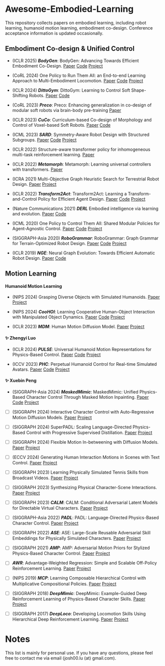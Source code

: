 # Awesome-Embodied-Learning
This repository collects papers on embodied learning, including robot learning, humanoid motion learning, embodiment co-design. Conference acceptance information is updated occasionally.

## Embodiment Co-design & Unified Control
- (ICLR 2025) **_BodyGen_**: BodyGen: Advancing Towards Efficient Embodiment Co-Design.
[Paper](https://github.com/GenesisOrigin/BodyGen)
[Code](https://github.com/GenesisOrigin/BodyGen)
[Project](https://genesisorigin.github.io/)

- (CoRL 2024) One Policy to Run Them All: an End-to-end Learning Approach to Multi-Embodiment Locomotion.
[Paper](https://www.ias.informatik.tu-darmstadt.de/uploads/Team/NicoBohlinger/one_policy_to_run_them_all.pdf)
[Code](https://github.com/nico-bohlinger/one_policy_to_run_them_all)
[Project](https://nico-bohlinger.github.io/one_policy_to_run_them_all_website/)

- (ICLR 2024) **_DittoGym_**: DittoGym: Learning to Control Soft Shape-Shifting Robots.
[Paper](https://arxiv.org/abs/2401.13231)
[Code](https://github.com/suninghuang19/dittogym)

- (CoRL 2023) **_Preco_**: Preco: Enhancing generalization in co-design of modular soft robots via brain-body pre-training
[Paper](https://proceedings.mlr.press/v229/wang23b/wang23b.pdf)

- (ICLR 2023) **_CuCo_**: Curriculum-based Co-design of Morphology and Control of Voxel-based Soft Robots.
[Paper](https://openreview.net/pdf?id=r9fX833CsuN)
[Code](https://github.com/Yuxing-Wang-THU/ModularEvoGym)

- (ICML 2023) **_SARD_**: Symmetry-Aware Robot Design with Structured Subgroups.
[Paper](https://openreview.net/pdf?id=jeHP6aBCBu)
[Code](https://github.com/drdh/SARD)
[Project](https://sites.google.com/view/robot-design)

- (ICLR 2022) Structure-aware transformer policy for inhomogeneous multi-task reinforcement learning.
[Paper](https://openreview.net/pdf?id=fy_XRVHqly)

- (ICLR 2022) **_Metamorph_**: Metamorph: Learning universal controllers with transformers.
[Paper](https://arxiv.org/abs/2203.11931)

- (ICRA 2021) Multi-Objective Graph Heuristic Search for Terrestrial Robot Design.
[Paper](https://people.csail.mit.edu/jiex/papers/MOGHS/paper.pdf)
[Project](https://people.csail.mit.edu/jiex/papers/MOGHS/index.html)

- (ICLR 2022) **_Transform2Act_**: Transform2Act: Learning a Transform-and-Control Policy for Efficient Agent Design.
[Paper](https://openreview.net/forum?id=UcDUxjPYWSr)
[Code](https://github.com/Khrylx/Transform2Act)
[Project](https://sites.google.com/view/transform2act)

- (Nature Communications 2021) **_DERL_** Embodied intelligence via learning and evolution.
[Paper](https://www.nature.com/articles/s41467-021-25874-z.pdf)
[Code](https://github.com/agrimgupta92/derl)

- (ICML 2020) One Policy to Control Them All: Shared Modular Policies for Agent-Agnostic Control.
[Paper](https://www.cs.cmu.edu/~dpathak/papers/modular-rl.pdf)
[Code](https://github.com/huangwl18/modular-rl)
[Project](https://wenlong.page/modular-rl/)

- (SIGGRAPH-Asia 2020) **_RoboGrammar_**: RoboGrammar: Graph Grammar for Terrain-Optimized Robot Design.
[Paper](https://people.csail.mit.edu/jiex/papers/robogrammar/paper.pdf)
[Code](https://github.com/allanzhao/RoboGrammar/)
[Project](https://people.csail.mit.edu/jiex/papers/robogrammar/index.html)

- (ICLR 2019) **_NGE_**: Neural Graph Evolution: Towards Efficient Automatic Robot Design.
[Paper](https://arxiv.org/abs/1906.05370)
[Code](https://github.com/WilsonWangTHU/neural_graph_evolution)


## Motion Learning
#### Humanoid Motion Learning
- (NIPS 2024) Grasping Diverse Objects with Simulated Humanoids.
[Paper](https://arxiv.org/abs/2407.11385)
[Project](https://www.zhengyiluo.com/Omnigrasp)

- (NIPS 2024) **_CooHOI_**: Learning Cooperative Human-Object Interaction with Manipulated Object Dynamics.
[Paper](https://arxiv.org/abs/2406.14558)
[Code](https://github.com/Winston-Gu/CooHOI)
[Project](https://gao-jiawei.com/Research/CooHOI/)

- (ICLR 2023) **_MDM_**: Human Motion Diffusion Model.
[Paper](https://arxiv.org/pdf/2209.14916)
[Project](https://guytevet.github.io/mdm-page/)


#### ✨ Zhengyi Luo
- (ICLR 2024) **_PULSE_**: Universal Humanoid Motion Representations for Physics-Based Control.
[Paper](https://arxiv.org/abs/2310.04582v1)
[Code](https://github.com/ZhengyiLuo/PULSE)
[Project](https://zhengyiluo.github.io/PULSE/)

- (ICCV 2023) **_PHC_**: Perpetual Humanoid Control for Real-time Simulated Avatars.
[Paper](https://arxiv.org/abs/2305.06456)
[Code](https://github.com/ZhengyiLuo/PHC)
[Project](https://www.zhengyiluo.com/PHC)


#### ✨ Xuebin Peng
- (SIGGRAPH-Asia 2024) **_MaskedMimic_**: MaskedMimic: Unified Physics-Based Character Control Through Masked Motion Inpainting.
[Paper](https://xbpeng.github.io/projects/MaskedMimic/MaskedMimic_2024.pdf)
[Code](https://github.com/NVlabs/ProtoMotions)
[Project](https://xbpeng.github.io/projects/MaskedMimic/index.html)

- [ ] (SIGGRAPH 2024) Interactive Character Control with Auto-Regressive Motion Diffusion Models.
[Paper](https://xbpeng.github.io/projects/AMDM/AMDM_2024.pdf)
[Project](https://xbpeng.github.io/projects/AMDM/index.html)

- [ ] (SIGGRAPH 2024) SuperPADL: Scaling Language-Directed Physics-Based Control with Progressive Supervised Distillation.
[Paper](https://xbpeng.github.io/projects/SuperPADL/SuperPADL_2024.pdf)
[Project](https://xbpeng.github.io/projects/SuperPADL/index.html)

- [ ] (SIGGRAPH 2024) Flexible Motion In-betweening with Diffusion Models.
[Paper](https://xbpeng.github.io/projects/CondMDI/CondMDI_2024.pdf)
[Project](https://xbpeng.github.io/projects/CondMDI/index.html)

- [ ] (ECCV 2024) Generating Human Interaction Motions in Scenes with Text Control.
[Paper](https://xbpeng.github.io/projects/TeSMo/TeSMo_2024.pdf)
[Project](https://xbpeng.github.io/projects/TeSMo/index.html)

- [ ] (SIGGRAPH 2023) Learning Physically Simulated Tennis Skills from Broadcast Videos.
[Paper](https://xbpeng.github.io/projects/Vid2Player3D/Vid2Player3D_2023.pdf)
[Project](https://xbpeng.github.io/projects/Vid2Player3D/index.html)

- [ ] (SIGGRAPH 2023) Synthesizing Physical Character-Scene Interactions.
[Paper](https://xbpeng.github.io/projects/InterPhys/InterPhys_2023.pdf)
[Project](https://xbpeng.github.io/projects/InterPhys/index.html)

- [ ] (SIGGRAPH 2023) **_CALM_**: CALM: Conditional Adversarial Latent Models for Directable Virtual Characters.
[Paper](https://xbpeng.github.io/projects/CALM/CALM_2023.pdf)
[Project](https://xbpeng.github.io/projects/CALM/index.html)

- [ ] (SIGGRAPH-Asia 2022) **_PADL_**: PADL: Language-Directed Physics-Based Character Control.
[Paper](https://xbpeng.github.io/projects/PADL/PADL_2022.pdf)
[Project](https://xbpeng.github.io/projects/PADL/index.html)

- [ ] (SIGGRAPH 2022) **_ASE_**: ASE: Large-Scale Reusable Adversarial Skill Embeddings for Physically Simulated Characters.
[Paper](https://xbpeng.github.io/projects/ASE/ASE_2022.pdf)
[Project](https://xbpeng.github.io/projects/ASE/index.html)

- [ ] (SIGGRAPH 2021) **_AMP_**: AMP: Adversarial Motion Priors for Stylized Physics-Based Character Control.
[Paper](https://xbpeng.github.io/projects/AMP/AMP_2021.pdf)
[Project](https://xbpeng.github.io/projects/AMP/index.html)

- [ ] **_AWR_**: Advantage-Weighted Regression: Simple and Scalable Off-Policy Reinforcement Learning.
[Paper](https://xbpeng.github.io/projects/AWR/AWR_2019.pdf)
[Project](https://xbpeng.github.io/projects/AWR/index.html)

- [ ] (NIPS 2019) **_MCP_**: Learning Composable Hierarchical Control with Multiplicative Compositional Policies.
[Paper](https://xbpeng.github.io/projects/MCP/MCP_2019.pdf)
[Project](https://xbpeng.github.io/projects/MCP/index.html)

- [ ] (SIGGRAPH 2018) **_DeepMimic_**: DeepMimic: Example-Guided Deep Reinforcement Learning of Physics-Based Character Skills.
[Paper](https://xbpeng.github.io/projects/DeepMimic/DeepMimic_2018.pdf)
[Project](https://xbpeng.github.io/projects/DeepMimic/index.html)

- [ ] (SIGGRAPH 2017) **_DeepLoco_**: Developing Locomotion Skills Using Hierarchical Deep Reinforcement Learning.
[Paper](https://xbpeng.github.io/projects/DeepLoco/DeepLoco_2017.pdf)
[Project](https://xbpeng.github.io/projects/DeepLoco/index.html)





# Notes
This list is mainly for personal use. If you have any questions, please feel free to contact me via email (josh00.lu (at) gmail.com).